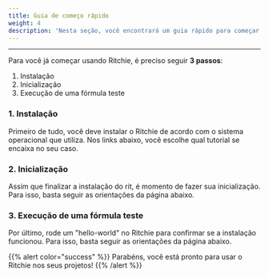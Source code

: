 ```yaml
---
title: Guia de começo rápido
weight: 4
description: 'Nesta seção, você encontrará um guia rápido para começar a usar o Ritchie.'
---
```


---

Para você já começar usando  Ritchie, é preciso seguir **3 passos**: 

1. Instalação
2. Inicialização
3. Execução de uma fórmula teste 

### **1. Instalação** 

Primeiro de tudo, você deve instalar o Ritchie de acordo com o sistema operacional que utiliza. Nos links abaixo, você escolhe qual tutorial se encaixa no seu caso. 







### **2. Inicialização**

Assim que finalizar a instalação do rit, é momento de fazer sua inicialização. Para isso,  basta seguir as orientações da página abaixo. 



### **3. Execução de uma fórmula teste**

Por último, rode um "hello-world" no Ritchie para confirmar se a instalação funcionou. Para isso,  basta seguir as orientações da página abaixo. 



{{% alert color="success" %}}
Parabéns, você está pronto para usar o Ritchie nos seus projetos! 
{{% /alert %}}
